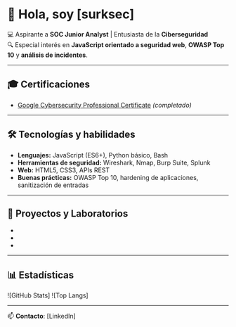# 👋 Hola, soy [surksec]
💻 Aspirante a **SOC Junior Analyst** | Entusiasta de la **Ciberseguridad**  
🔍 Especial interés en **JavaScript orientado a seguridad web**, **OWASP Top 10** y **análisis de incidentes**.  

---

## 🎓 Certificaciones
- [Google Cybersecurity Professional Certificate](https://www.coursera.org/professional-certificates/google-cybersecurity) *(completado)*

---

## 🛠 Tecnologías y habilidades
- **Lenguajes:** JavaScript (ES6+), Python básico, Bash
- **Herramientas de seguridad:** Wireshark, Nmap, Burp Suite, Splunk
- **Web:** HTML5, CSS3, APIs REST
- **Buenas prácticas:** OWASP Top 10, hardening de aplicaciones, sanitización de entradas

---

## 📂 Proyectos y Laboratorios
- 
- 
-

---

## 📊 Estadísticas
![GitHub Stats]
![Top Langs]

---

📫 **Contacto**: [LinkedIn]
